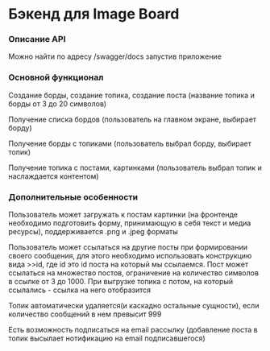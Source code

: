 # Бэкенд для Image Board

### Описание API
Можно найти по адресу /swagger/docs запустив приложение

### Основной функционал
Создание борды, создание топика, создание поста (название топика и борды от 3 до 20 символов)

Получение списка бордов (пользователь на главном экране, выбирает борду)

Получение борды с топиками (пользователь выбрал борду, выбирает топик)

Получение топика с постами, картинками (пользователь выбрал топик и наслаждается контентом)

### Дополнительные особенности
Пользователь может загружать к постам картинки (на фронтенде необходимо подготовить форму, принимающую в себя текст
и медиа ресурсы), поддерживается .png и .jpeg форматы

Пользователь может ссылаться на другие посты при формировании своего сообщения, для этого необходимо использовать
конструкцию вида >>id, где id это id поста на который мы ссылаемся. Пост может ссылаться на множество постов, ограничение
на количество символов в ссылке от 3 до 1000. При выгрузке топика с потом, на который ссылались - ссылка на него отобразится

Топик автоматически удаляется(и каскадно остальные сущности), если количество сообщений в нем превысит 999

Есть возможность подписаться на email рассылку (добавление поста в топик высылает нотификацию на email подписавшегося)